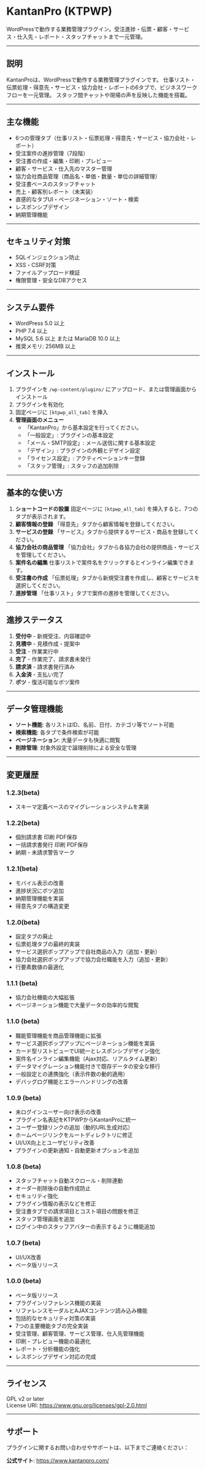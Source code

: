 # KantanPro (KTPWP)

WordPressで動作する業務管理プラグイン。受注進捗・伝票・顧客・サービス・仕入先・レポート・スタッフチャットまで一元管理。

---

## 説明
KantanProは、WordPressで動作する業務管理プラグインです。
仕事リスト・伝票処理・得意先・サービス・協力会社・レポートの6タブで、ビジネスワークフローを一元管理。
スタッフ間チャットや現場の声を反映した機能を搭載。

---

## 主な機能
- 6つの管理タブ（仕事リスト・伝票処理・得意先・サービス・協力会社・レポート）
- 受注案件の進捗管理（7段階）
- 受注書の作成・編集・印刷・プレビュー
- 顧客・サービス・仕入先のマスター管理
- 協力会社商品管理（商品名・単価・数量・単位の詳細管理）
- 受注書ベースのスタッフチャット
- 売上・顧客別レポート（未実装）
- 直感的なタブUI・ページネーション・ソート・検索
- レスポンシブデザイン
- 納期管理機能

---

## セキュリティ対策
- SQLインジェクション防止
- XSS・CSRF対策
- ファイルアップロード検証
- 権限管理・安全なDBアクセス

---

## システム要件
- WordPress 5.0 以上
- PHP 7.4 以上
- MySQL 5.6 以上 または MariaDB 10.0 以上
- 推奨メモリ: 256MB 以上

---

## インストール
1. プラグインを `/wp-content/plugins/` にアップロード、または管理画面からインストール
2. プラグインを有効化
3. 固定ページに `[ktpwp_all_tab]` を挿入
4. **管理画面のメニュー**
   - 「KantanPro」から基本設定を行ってください。
   - 「一般設定」: プラグインの基本設定
   - 「メール・SMTP設定」: メール送信に関する基本設定
   - 「デザイン」: プラグインの外観とデザイン設定
   - 「ライセンス設定」: アクティベーションキー登録
   - 「スタッフ管理」: スタッフの追加削除

---

## 基本的な使い方
1. **ショートコードの設置**
   固定ページに `[ktpwp_all_tab]` を挿入すると、7つのタブが表示されます。
2. **顧客情報の登録**
   「得意先」タブから顧客情報を登録してください。
3. **サービスの登録**
   「サービス」タブから提供するサービス・商品を登録してください。
4. **協力会社の商品管理**
   「協力会社」タブから各協力会社の提供商品・サービスを管理してください。
5. **案件名の編集**
   仕事リストで案件名をクリックするとインライン編集できます。
6. **受注書の作成**
   「伝票処理」タブから新規受注書を作成し、顧客とサービスを選択してください。
7. **進捗管理**
   「仕事リスト」タブで案件の進捗を管理してください。

---

## 進捗ステータス
1. **受付中** - 新規受注、内容確認中
2. **見積中** - 見積作成・提案中
3. **受注** - 作業実行中
4. **完了** - 作業完了、請求書未発行
5. **請求済** - 請求書発行済み
6. **入金済** - 支払い完了
7. **ボツ** - 復活可能なボツ案件

---

## データ管理機能
- **ソート機能**: 各リストはID、名前、日付、カテゴリ等でソート可能
- **検索機能**: 各タブで条件検索が可能
- **ページネーション**: 大量データも快適に閲覧
- **削除管理**: 対象外設定で論理削除による安全な管理

---

## 変更履歴

### 1.2.3(beta)
- スキーマ定義ベースのマイグレーションシステムを実装

### 1.2.2(beta)
- 個別請求書 印刷 PDF保存
- 一括請求書発行 印刷 PDF保存
- 納期・未請求警告マーク

### 1.2.1(beta)
- モバイル表示の改善
- 進捗状況にボツ追加
- 納期管理機能を実装
- 得意先タブの構造変更

### 1.2.0(beta)
- 設定タブの廃止
- 伝票処理タブの最終的実装
- サービス選択ポップアップで自社商品の入力（追加・更新）
- 協力会社選択ポップアップで協力会社職能を入力（追加・更新）
- 行要素数値の最適化

### 1.1.1 (beta)
- 協力会社機能の大幅拡張
- ページネーション機能で大量データの効率的な閲覧

### 1.1.0 (beta)
- 職能管理機能を商品管理機能に拡張
- サービス選択ポップアップにページネーション機能を実装
- カード型リストビューでUI統一とレスポンシブデザイン強化
- 案件名インライン編集機能（Ajax対応、リアルタイム更新）
- データマイグレーション機能付きで既存データの安全な移行
- 一般設定との連携強化（表示件数の動的適用）
- デバッグログ機能とエラーハンドリングの改善

### 1.0.9 (beta)
- 未ログインユーザー向け表示の改善
- プラグイン名表記をKTPWPからKantanProに統一
- ユーザー登録リンクの追加（動的URL生成対応）
- ホームページリンクをルートディレクトリに修正
- UI/UX向上とユーザビリティ改善
- プラグインの更新通知・自動更新オプションを追加

### 1.0.8 (beta)
- スタッフチャット自動スクロール・削除連動
- オーダー削除後の自動作成防止
- セキュリティ強化
- プラグイン情報の表示などを修正
- 受注書タブでの請求項目とコスト項目の問題を修正
- スタッフ管理画面を追加
- ログイン中のスタッフアバターの表示するように機能追加

### 1.0.7 (beta)
- UI/UX改善
- ベータ版リリース

### 1.0.0 (beta)
- ベータ版リリース
- プラグインリファレンス機能の実装
- リファレンスモーダルとAJAXコンテンツ読み込み機能
- 包括的なセキュリティ対策の実装
- 7つの主要機能タブの完全実装
- 受注管理、顧客管理、サービス管理、仕入先管理機能
- 印刷・プレビュー機能の最適化
- レポート・分析機能の強化
- レスポンシブデザイン対応の完成

---

## ライセンス
GPL v2 or later  
License URI: https://www.gnu.org/licenses/gpl-2.0.html

---

## サポート

プラグインに関するお問い合わせやサポートは、以下までご連絡ください：

**公式サイト**: https://www.kantanpro.com/